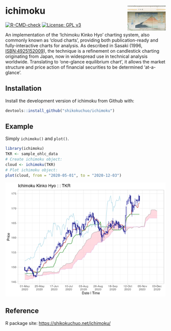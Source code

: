 
<!-- README.md is generated from README.Rmd. Please edit that file -->

# ichimoku <img src='man/figures/logo.jpg' align="right" height="79" />

<!-- badges: start -->

[![R-CMD-check](https://github.com/shikokuchuo/ichimoku/workflows/R-CMD-check/badge.svg)](https://github.com/shikokuchuo/ichimoku/actions)
[![License: GPL
v3](https://img.shields.io/badge/License-GPLv3-blue.svg)](https://www.gnu.org/licenses/gpl-3.0)
<!-- badges: end -->

An implementation of the ‘Ichimoku Kinko Hyo’ charting system, also
commonly known as ‘cloud charts’, providing both publication-ready and
fully-interactive charts for analysis. As described in Sasaki (1996,
<ISBN:4925152009>), the technique is a refinement on candlestick
charting originating from Japan, now in widespread use in technical
analysis worldwide. Translating to ‘one-glance equilibrium chart’, it
allows the market structure and price action of financial securities to
be determined ‘at-a-glance’.

## Installation

Install the development version of ichimoku from Github with:

``` r
devtools::install_github("shikokuchuo/ichimoku")
```

## Example

Simply `ichimoku()` and `plot()`.

``` r
library(ichimoku)
TKR <- sample_ohlc_data
# Create ichimoku object:
cloud <- ichimoku(TKR)
# Plot ichimoku object:
plot(cloud, from = "2020-05-01", to = "2020-12-03")
```

<img src="man/figures/README-plot-1.png" width="672" width="480" />

## Reference

R package site: <https://shikokuchuo.net/ichimoku/>
